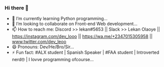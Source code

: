 ### Hi there 👋

<!-- 🦁 **/devv-leo** is a ✨ _special_ ✨ `upcoming` developer. -->
 
<!-- Here are some ideas to get you a picture of devv-leo 💃: -->

- 🌱 I’m currently learning Python programming...
- 👯 I’m looking to collaborate on Front-end Web development...
- 📫 How to reach me: Discord >> lekan#5653 || Slack >> Lekan Olaoye || https://instagram.com/dev_looo || https://wa.me/+2347015305958 || www.twitter.com/dev_leoo
- 😄 Pronouns: Dev/He/Bro/Sir...
- ⚡ Fun fact: #ALX student | Spanish Speaker | #FAA student | Introverted nerd🤓 | I lovve programming ofcourse...

<!-- - 🔭 I’m currently working on ALX projects.... -->
<!-- - 💬 Ask me about my stacks... -->
<!-- - 🤔 I’m looking for help with my career, and ofcourse money😁😋... -->
